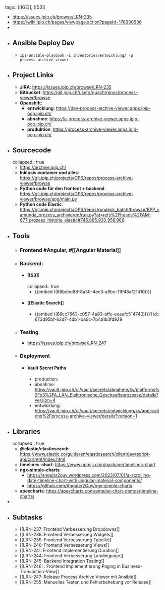 tags:: [[IGE]], [[S3]]

- https://issues.ipip.ch/browse/LRN-235
- https://wiki.ipip.ch/pages/viewpage.action?pageId=178930536
-
- ## Ansible Deploy Dev
	- `ipi-ansible-playbook -i inventories/entwicklung/ -p process_archive_viewer`
- ## Project Links
	- **JIRA**: https://issues.ipip.ch/browse/LRN-235
	- **Bitbucket**: https://git.ipip.ch/users/quach/repos/process-viewer/browse
	- **Openshift**:
		- **entwicklung**: https://dev-process-archive-viewer.apps.ipip-ocp.ipip.ch/
		- **abnahme**: https://a-process-archive-viewer.apps.ipip-ocp.ipip.ch/
		- **produktion**: https://process-archive-viewer.apps.ipip-ocp.ipip.ch/
- ## Sourcecode
  collapsed:: true
	- https://archive.ipip.ch/
	- **Inklusiv container und alles**: https://git.ipip.ch/projects/OPS/repos/process-archive-viewer/browse
	- **Python code für den frontent + backend**: https://git.ipip.ch/projects/OPS/repos/process-archive-viewer/browse/app/main.py
	- **Python code Elastic**: https://git.ipip.ch/projects/OPS/repos/rundeck_batch/browse/BPP_camunda_prozess_archivieren/run.py?at=refs%2Fheads%2FAM-677_prozess_historie_elastic#745,885,930,956,986
- ## Tools
	- ### Frontend #Angular, #[[Angular Material]]
	- ### Backend:
		- #### [[S3]]
		  collapsed:: true
			- {{embed ((66bded88-8a50-4ec3-a9bc-79f48af21d10))}}
		- #### [[Elastic Search]]
			- {{embed ((66cc7663-c057-4a83-affc-eeaefc514740))}}1
			  id:: 673d95bf-62d7-4db1-ba9c-7b4a1b3fd929
	- ### Testing
		- https://issues.ipip.ch/browse/LRN-247
	- ### Deployment
		- #### Vault Secret Paths
			- production:
			- abnahme: https://vault.ipip.ch/ui/vault/secrets/abnahme/kv/platforms%2Fs3%2FA_LAN_Elektronische_Geschaeftsprozesse/details?version=4
			- entwicklung: https://vault.ipip.ch/ui/vault/secrets/entwicklung/kv/applications%2Fprocess-archive-viewer/details?version=1
- ## Libraries
  collapsed:: true
	- **@elastic/elasticsearch**: https://www.elastic.co/guide/en/elasticsearch/client/javascript-api/current/index.html
	- **timelines-chart**: https://www.npmjs.com/package/timelines-chart
	- **ngx-simple-charts**:
		- https://angular2guy.wordpress.com/2023/07/01/a-scrolling-date-timeline-chart-with-angular-material-components/
		- https://github.com/Angular2Guy/ngx-simple-charts
	- **apexcharts**: https://apexcharts.com/angular-chart-demos/timeline-charts/
-
- ## Subtasks
	- [[LRN-237: Frontend Verbesserung Dropdowns]]
	- [[LRN-238: Frontend Verbesserung Widgets]]
	- [[LRN-239: Frontend Verbesserung Tabelle]]
	- [[LRN-240: Frontend Verbesserung Views]]
	- [[LRN-241: Frontend Implementierung Duration]]
	- [[LRN-244: Frontend Verbesserung Landingpage]]
	- [[LRN-245: Backend Integration Testing]]
	- [[LRN-246: : Frontend Implementierung Paging in Business-Transaction-View]]
	- [[LRN-247: Release Process Archive Viewer mit Ansible]]
	- [[LRN-255: Manuelles Testen und Fehlerbehebung vor Release]]